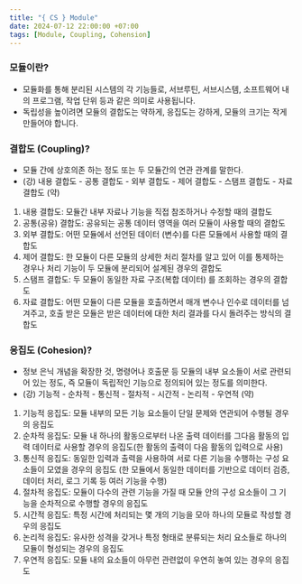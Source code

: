 ```yaml
---
title: "{ CS } Module"
date: 2024-07-12 22:00:00 +07:00
tags: [Module, Coupling, Cohension]
---
```


### 모듈이란?

- 모듈화를 통해 분리된 시스템의 각 기능들로, 서브루틴, 서브시스템, 소프트웨어 내의 프로그램, 작업 단위 등과 같은 의미로 사용됩니다.
- 독립성을 높이려면 모듈의 결합도는 약하게, 응집도는 강하게, 모듈의 크기는 작게 만들어야 합니다.

### 결합도 (Coupling)?

- 모듈 간에 상호의존 하는 정도 또는 두 모듈간의 연관 관계를 말한다.
- (강) 내용 결합도 - 공통 결합도 - 외부 결합도 - 제어 결합도 - 스탬프 결합도 - 자료 결합도 (약)

1. 내용 결합도: 모듈간 내부 자료나 기능을 직접 참조하거나 수정할 때의 결합도
2. 공통(공유) 결합도: 공유되는 공통 데이터 영역을 여러 모듈이 사용할 때의 결합도
3. 외부 결합도: 어떤 모듈에서 선언된 데이터 (변수)를 다른 모듈에서 사용할 때의 결합도
4. 제어 결합도: 한 모듈이 다른 모듈의 상세한 처리 절차를 알고 있어 이를 통제하는 경우나 처리 기능이 두 모듈에 분리되어 설계된 경우의 결합도
5. 스탬프 결합도: 두 모듈이 동일한 자료 구조(복합 데이터) 를 조회하는 경우의 결합도
6. 자료 결합도: 어떤 모듈이 다른 모듈을 호출하면서 매개 변수나 인수로 데이터를 넘겨주고, 호출 받은 모듈은 받은 데이터에 대한 처리 결과를 다시 돌려주는 방식의 결합도

### 응집도 (Cohesion)?

- 정보 은닉 개념을 확장한 것, 명령어나 호출문 등 모듈의 내부 요소들이 서로 관련되어 있는 정도, 즉 모듈이 독립적인 기능으로 정의되어 있는 정도를 의미한다.
- (강) 기능적 - 순차적 - 통신적 - 절차적 - 시간적 - 논리적 - 우연적 (약)

1. 기능적 응집도: 모듈 내부의 모든 기능 요소들이 단일 문제와 연관되어 수행될 경우의 응집도
2. 순차적 응집도: 모듈 내 하나의 활동으로부터 나온 출력 데이터를 그다음 활동의 입력 데이터로 사용할 경우의 응집도(한 활동의 출력이 다음 활동의 입력으로 사용)
3. 통신적 응집도: 동일한 입력과 출력을 사용하여 서로 다른 기능을 수행하는 구성 요소들이 모였을 경우의 응집도 (한 모듈에서 동일한 데이터를 기반으로 데이터 검증, 데이터 처리, 로그 기록 등 여러 기능을 수행)
4. 절차적 응집도: 모듈이 다수의 관련 기능을 가질 때 모듈 안의 구성 요소들이 그 기능을 순차적으로 수행할 경우의 응집도
5. 시간적 응집도: 특정 시간에 처리되는 몇 개의 기능을 모아 하나의 모듈로 작성할 경우의 응집도
6. 논리적 응집도: 유사한 성격을 갖거나 특정 형태로 분류되는 처리 요소들로 하나의 모듈이 형성되는 경우의 응집도
7. 우연적 응집도: 모듈 내의 요소들이 아무런 관련없이 우연히 놓여 있는 경우의 응집도
